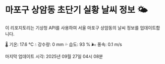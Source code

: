 
# 마포구 상암동 초단기 실황 날씨 정보 🌤️

이 리포지토리는 기상청 API를 사용하여 서울 마포구 상암동의 날씨 정보를 업데이트합니다. 

🌡️ 기온: 17.6 ℃
💧 강수량: 0 mm
💦 습도: 93 %
🌬️ 풍속: 0.1 m/s

마지막 업데이트 시각: 2025년 09월 27일 04시 08분    
